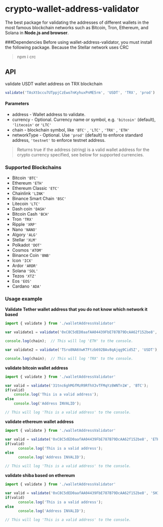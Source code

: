 # crypto-wallet-address-validator
The best package for validating the addresses of different wallets in the most famous blockchain networks such as Bitcoin, Tron, Ethereum, and Solana in **Node.js and browser**.

###Dependencies
Before using wallet-address-validator, you must install the following package. Because the Stellar network uses CRC
> npm i crc

## API
validate USDT wallet address on TRX blockchain
```javascript
validate('TAsXtbccu7UTppjCzEwo7nKyhuxPnME5rm', 'USDT', 'TRX', 'prod') 
```

#### Parameters
* address - Wallet address to validate.
* currency - Optional. Currency name or symbol, e.g. `'bitcoin'` (default), `'litecoin'` or `'LTC'`
* chain - blockchain symbol, like `'BTC'` , `'LTC'` , `'TRX'` , `'ETH'`
* networkType - Optional. Use `'prod'` (default) to enforce standard address, `'testnet'` to enforce testnet address.

> Returns true if the address (string) is a valid wallet address for the crypto currency specified, see below for supported currencies.


### Supported Blockchains

* Bitcoin `'BTC'`
* Ethereum `'ETH'`
* Ethereum Classic `'ETC'`
* Chainlink `'LINK'`
* Binance Smart Chain `'BSC'`
* Litecoin `'LTC'`
* Dash coin `'DASH'`
* Bitcoin Cash `'BCH'`
* Tron `'TRX'`
* Ripple `'XRP'`
* Nano `'NANO'`
* Algory `'ALG'`
* Stellar `'XLM'`
* Polkadot `'DOT'`
* Cosmos `'ATOM'`
* Binance Coin `'BNB'`
* Icon `'ICX'`
* Ardor `'ARDR'`
* Solana `'SOL'`
* Tezos `'XTZ'`
* Eos `'EOS'`
* Cardano `'ADA'`


### Usage example

**Validate Tether wallet address that you do not know which network it based**

```javascript
import { validate } from './walletAddressValidator'

var validate1 = validate('0xC8C5dED0aafAA04439FbE787B79DcAA62f152be8', 'USDT');

console.log(chain);  // This will log 'ETH' to the console.

var validate2 = validate('TSro8NA6VwKTFtzb692BAv8qAjqg9Cid5Z', 'USDT');

console.log(chain);  // This will log 'TRX' to the console.
```

**validate bitcoin wallet address**
```javascript
import { validate } from './walletAddressValidator'

var valid = validate('31tnc6ghMGfMzR9RfhX3vTFMqYz8WNTn1W', 'BTC');
if(valid)
	console.log('This is a valid address');
else
	console.log('Address INVALID');

// This will log 'This is a valid address' to the console.
```
**validate ethereum wallet address**
```javascript
import { validate } from './walletAddressValidator'

var valid = validate('0xC8C5dED0aafAA04439FbE787B79DcAA62f152be8', 'ETH');
if(valid)
      console.log('This is a valid address');
else
      console.log('Address INVALID');

// This will log 'This is a valid address' to the console.
```
**validate shiba based on ethereum**

```javascript
import { validate } from './walletAddressValidator'

var valid = validate('0xC8C5dED0aafAA04439FbE787B79DcAA62f152be8', 'SHIB' , 'ETH');
if(valid)
      console.log('This is a valid address');
else
      console.log('Address INVALID');

// This will log 'This is a valid address' to the console.
```